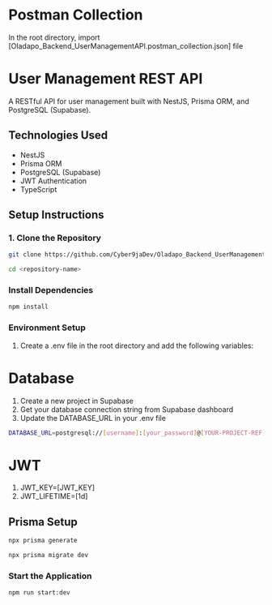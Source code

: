 ###
# Postman Collection
In the root directory, import [Oladapo_Backend_UserManagementAPI.postman_collection.json] file

# User Management REST API

A RESTful API for user management built with NestJS, Prisma ORM, and PostgreSQL (Supabase).

## Technologies Used
- NestJS
- Prisma ORM
- PostgreSQL (Supabase)
- JWT Authentication
- TypeScript


## Setup Instructions

### 1. Clone the Repository

```bash
git clone https://github.com/Cyber9jaDev/Oladapo_Backend_UserManagementAPI.git
```
```bash
cd <repository-name>
```
###  Install Dependencies
```bash
npm install
```

### Environment Setup
1.  Create a .env file in the root directory and add the following variables:

# Database
<!-- Database Setup -->
1.  Create a new project in Supabase
2.  Get your database connection string from Supabase dashboard
3.  Update the DATABASE_URL in your .env file

```bash
DATABASE_URL=postgresql://[username]:[your_password]@[YOUR-PROJECT-REF].supabase.com:5432/postgres
```

# JWT
1.  JWT_KEY=[JWT_KEY]
2.  JWT_LIFETIME=[1d]

## Prisma Setup
```bash
npx prisma generate
```
```bash
npx prisma migrate dev
```

### Start the Application 
```bash
npm run start:dev
```
